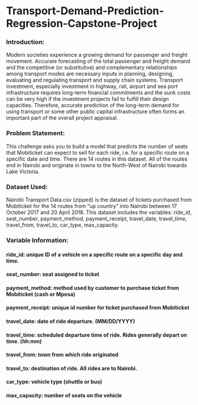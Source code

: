 # Transport-Demand-Prediction-Regression-Capstone-Project
### Introduction: 
Modern societies experience a growing demand for passenger and freight movement. Accurate forecasting of the total passenger and freight demand and the competitive (or
substitutive) and complementary relationships among transport modes are necessary inputs in planning, designing, evaluating and regulating transport and supply chain systems. Transport investment, especially investment in highway, rail, airport and sea port infrastructure requires long-term financial commitments and the sunk costs can be very high if the investment projects fail to fulfill their design capacities. Therefore, accurate prediction of the long-term demand for using transport or some other public capital infrastructure often forms an important part of the overall project appraisal.

### Problem Statement: 
This challenge asks you to build a model that predicts the number of seats that Mobiticket can expect to sell for each ride, i.e. for a specific route on a specific date and time. There are 14 routes in this dataset. All of the routes end in Nairobi and originate in towns to the North-West of Nairobi towards Lake Victoria.

### Dataset Used:
Nairobi Transport Data.csv (zipped) is the dataset of tickets purchased from Mobiticket for the 14 routes from “up country” into Nairobi between 17 October 2017 and 20 April 2018. This dataset includes the variables: ride_id, seat_number, payment_method, payment_receipt, travel_date, travel_time, travel_from, travel_to, car_type, max_capacity.

### Variable Information:
#### ride_id: unique ID of a vehicle on a specific route on a specific day and time.
#### seat_number: seat assigned to ticket
#### payment_method: method used by customer to purchase ticket from Mobiticket (cash or Mpesa)
#### payment_receipt: unique id number for ticket purchased from Mobiticket
#### travel_date: date of ride departure. (MM/DD/YYYY)
#### travel_time: scheduled departure time of ride. Rides generally depart on time. (hh:mm)
#### travel_from: town from which ride originated
#### travel_to: destination of ride. All rides are to Nairobi.
#### car_type: vehicle type (shuttle or bus)
#### max_capacity: number of seats on the vehicle

